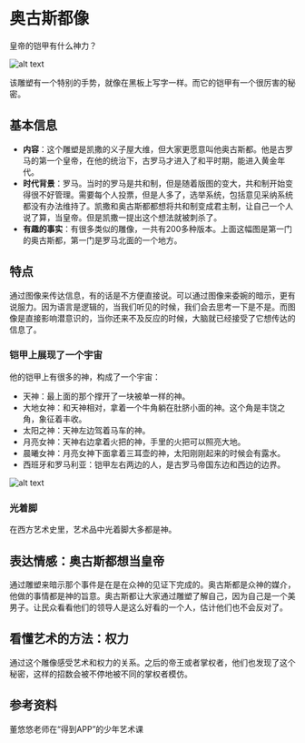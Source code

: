 # 奥古斯都像

皇帝的铠甲有什么神力？

![alt text](https://7765-wechatcloud-79m2p-1259642785.tcb.qcloud.la/arts/%E5%A5%A5%E5%8F%A4%E6%96%AF%E9%83%BD%E5%83%8F/1.jpg?sign=920d7ff48074cb542ca3c472f98c1f99&t=1596592547)

该雕塑有一个特别的手势，就像在黑板上写字一样。而它的铠甲有一个很厉害的秘密。

## 基本信息

- **内容**：这个雕塑是凯撒的义子屋大维，但大家更愿意叫他奥古斯都。他是古罗马的第一个皇帝，在他的统治下，古罗马才进入了和平时期，能进入黄金年代。
- **时代背景**：罗马。当时的罗马是共和制，但是随着版图的变大，共和制开始变得很不好管理。需要每个人投票，但是人多了，选举系统，包括意见采纳系统都没有办法维持了。凯撒和奥古斯都都想将共和制变成君主制，让自己一个人说了算，当皇帝。但是凯撒一提出这个想法就被刺杀了。
- **有趣的事实**：有很多类似的雕像，一共有200多种版本。上面这幅图是第一门的奥古斯都，第一门是罗马北面的一个地方。
  
## 特点

通过图像来传达信息，有的话是不方便直接说。可以通过图像来委婉的暗示，更有说服力。因为语言是逻辑的，当我们听见的时候，我们会去思考一下是不是。而图像是直接影响潜意识的，当你还来不及反应的时候，大脑就已经接受了它想传达的信息了。

### 铠甲上展现了一个宇宙

他的铠甲上有很多的神，构成了一个宇宙：

- 天神：最上面的那个撑开了一块被单一样的神。
- 大地女神：和天神相对，拿着一个牛角躺在肚脐小面的神。这个角是丰饶之角，象征着丰收。
- 太阳之神：天神左边驾着马车的神。
- 月亮女神：天神右边拿着火把的神，手里的火把可以照亮大地。
- 晨曦女神：月亮女神下面拿着三耳壶的神，太阳刚刚起来的时候会有露水。
- 西班牙和罗马利亚：铠甲左右两边的人，是古罗马帝国东边和西边的边界。

![alt text](https://7765-wechatcloud-79m2p-1259642785.tcb.qcloud.la/arts/%E5%A5%A5%E5%8F%A4%E6%96%AF%E9%83%BD%E5%83%8F/2.jpg?sign=026355ef27e4adfe7faee840bb1c462f&t=1596592568)

### 光着脚

在西方艺术史里，艺术品中光着脚大多都是神。

## 表达情感：奥古斯都想当皇帝

通过雕塑来暗示那个事件是在是在众神的见证下完成的。奥古斯都是众神的媒介，他做的事情都是神的旨意。奥古斯都让大家通过雕塑了解自己，因为自己是一个美男子。让民众看看他们的领导人是这么好看的一个人，估计他们也不会反对了。

## 看懂艺术的方法：权力

通过这个雕像感受艺术和权力的关系。之后的帝王或者掌权者，他们也发现了这个秘密，这样的招数会被不停地被不同的掌权者模仿。

## 参考资料

董悠悠老师在“得到APP”的少年艺术课

